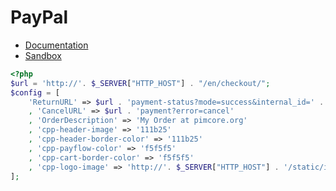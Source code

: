 # PayPal

* [Documentation](https://developer.paypal.com/docs/classic/api/)
* [Sandbox](https://developer.paypal.com/webapps/developer/docs/classic/lifecycle/ug_sandbox/)

```php
<?php
$url = 'http://'. $_SERVER["HTTP_HOST"] . "/en/checkout/";
$config = [
    'ReturnURL' => $url . 'payment-status?mode=success&internal_id=' . base64_encode($paymentInformation->getInternalPaymentId())
    , 'CancelURL' => $url . 'payment?error=cancel'
    , 'OrderDescription' => 'My Order at pimcore.org'
    , 'cpp-header-image' => '111b25'
    , 'cpp-header-border-color' => '111b25'
    , 'cpp-payflow-color' => 'f5f5f5'
    , 'cpp-cart-border-color' => 'f5f5f5'
    , 'cpp-logo-image' => 'http://'. $_SERVER["HTTP_HOST"] . '/static/images/logo_paypal.png'
];
```